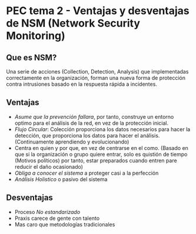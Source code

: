 # PEC tema 2 - Ventajas y desventajas de NSM (Network Security Monitoring)

## Que es NSM?

Una serie de acciones (Collection, Detection, Analysis) que implementadas 
correctamente en la organización, forman una nueva forma de protección contra 
intrusiones basado en la respuesta rápida a incidentes.


## Ventajas

* *Asume que la prevención fallara*, por tanto, construye un entorno optimo para el 
  análisis de la red, en vez de la protección inicial.
* *Flujo Circular*: Colección proporciona los datos necesarios para hacer la 
  detección, que proporciona los datos para hacer el análisis. 
  (Continuamente aprendiendo y evolucionando)
* Centra en quien y por que, en vez de centrarse en el como. 
  (Basado en que si la organización o grupo quiere entrar, solo es quistión de 
  tiempo (Motivos políticos) por tanto, estar preparados cuando entren pare 
  reducir el daño ocasionado)
* *Obliga a conocer el sistema* a proteger casi a la perfección
* *Análisis Holistico* o pasivo del sistema

## Desventajas

* Proceso *No estandarizado*
* Praxis carece de gente con talento
* Mas caro que metodologías tradicionales

